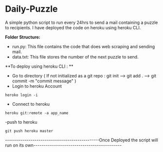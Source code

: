 # Daily-Puzzle
A simple python script to run every 24hrs to send a mail containing a puzzle to recipients.
I have deployed the code on heroku using heroku CLI.


**Folder Structure:**
- run.py: This file contains the code that does web scraping and sending mail.
- data.txt: This file stores the number of the next puzzle to send.

**To deploy using heroku CLI : **
- Go to directory ( If not initialized as a git repo : git init --> git add . --> git commit -m "commit message" )
- Login to heroku Account
```
heroko login -i
```
- Connect to heroku
```
heroku git:remote -a app_name
```
-push to heroku 
```
git push heroku master
```
------------------------------------------------Once Deployed the script will run on its own---------------------------------------------
